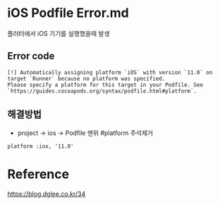 # iOS Podfile Error.md
플러터에서 iOS 기기를 실행했을때 발생

## Error code
~~~
[!] Automatically assigning platform `iOS` with version `11.0` on target `Runner` because no platform was specified.    
Please specify a platform for this target in your Podfile. See `https://guides.cocoapods.org/syntax/podfile.html#platform`.
~~~

## 해결방법
- project -> ios -> Podfile
맨위 #platform 주석제거
~~~
platform :iox, '11.0'
~~~

# Reference
https://blog.dglee.co.kr/34
